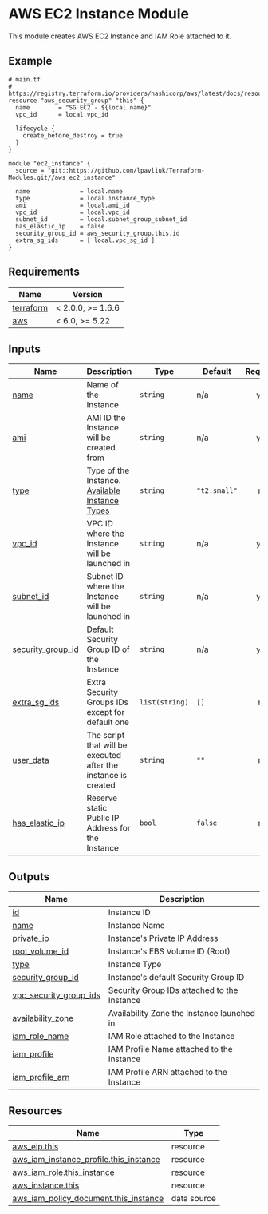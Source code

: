# AWS EC2 Instance Module

This module creates AWS EC2 Instance and IAM Role attached to it.

<!-- Next block is generated by terraform-docs following .terraform-docs.yml config -->
<!-- BEGIN_TF_DOCS -->
## Example

```hcl
# main.tf
# https://registry.terraform.io/providers/hashicorp/aws/latest/docs/resources/security_group
resource "aws_security_group" "this" {
  name        = "SG EC2 - ${local.name}"
  vpc_id      = local.vpc_id

  lifecycle {
    create_before_destroy = true
  }
}

module "ec2_instance" {
  source = "git::https://github.com/lpavliuk/Terraform-Modules.git//aws_ec2_instance"

  name              = local.name
  type              = local.instance_type
  ami               = local.ami_id
  vpc_id            = local.vpc_id
  subnet_id         = local.subnet_group_subnet_id
  has_elastic_ip    = false
  security_group_id = aws_security_group.this.id
  extra_sg_ids      = [ local.vpc_sg_id ]
}
```

## Requirements

| Name | Version |
|------|---------|
| <a name="requirement_terraform"></a> [terraform](#requirement\_terraform) | < 2.0.0, >= 1.6.6 |
| <a name="requirement_aws"></a> [aws](#requirement\_aws) | < 6.0, >= 5.22 |

## Inputs

| Name | Description | Type | Default | Required |
|------|-------------|------|---------|:--------:|
| <a name="input_name"></a> [name](#input\_name) | Name of the Instance | `string` | n/a | yes |
| <a name="input_ami"></a> [ami](#input\_ami) | AMI ID the Instance will be created from | `string` | n/a | yes |
| <a name="input_type"></a> [type](#input\_type) | Type of the Instance. [Available Instance Types](https://aws.amazon.com/ec2/instance-types/) | `string` | `"t2.small"` | no |
| <a name="input_vpc_id"></a> [vpc\_id](#input\_vpc\_id) | VPC ID where the Instance will be launched in | `string` | n/a | yes |
| <a name="input_subnet_id"></a> [subnet\_id](#input\_subnet\_id) | Subnet ID where the Instance will be launched in | `string` | n/a | yes |
| <a name="input_security_group_id"></a> [security\_group\_id](#input\_security\_group\_id) | Default Security Group ID of the Instance | `string` | n/a | yes |
| <a name="input_extra_sg_ids"></a> [extra\_sg\_ids](#input\_extra\_sg\_ids) | Extra Security Groups IDs except for default one | `list(string)` | `[]` | no |
| <a name="input_user_data"></a> [user\_data](#input\_user\_data) | The script that will be executed after the instance is created | `string` | `""` | no |
| <a name="input_has_elastic_ip"></a> [has\_elastic\_ip](#input\_has\_elastic\_ip) | Reserve static Public IP Address for the Instance | `bool` | `false` | no |

## Outputs

| Name | Description |
|------|-------------|
| <a name="output_id"></a> [id](#output\_id) | Instance ID |
| <a name="output_name"></a> [name](#output\_name) | Instance Name |
| <a name="output_private_ip"></a> [private\_ip](#output\_private\_ip) | Instance's Private IP Address |
| <a name="output_root_volume_id"></a> [root\_volume\_id](#output\_root\_volume\_id) | Instance's EBS Volume ID (Root) |
| <a name="output_type"></a> [type](#output\_type) | Instance Type |
| <a name="output_security_group_id"></a> [security\_group\_id](#output\_security\_group\_id) | Instance's default Security Group ID |
| <a name="output_vpc_security_group_ids"></a> [vpc\_security\_group\_ids](#output\_vpc\_security\_group\_ids) | Security Group IDs attached to the Instance |
| <a name="output_availability_zone"></a> [availability\_zone](#output\_availability\_zone) | Availability Zone the Instance launched in |
| <a name="output_iam_role_name"></a> [iam\_role\_name](#output\_iam\_role\_name) | IAM Role attached to the Instance |
| <a name="output_iam_profile"></a> [iam\_profile](#output\_iam\_profile) | IAM Profile Name attached to the Instance |
| <a name="output_iam_profile_arn"></a> [iam\_profile\_arn](#output\_iam\_profile\_arn) | IAM Profile ARN attached to the Instance |

## Resources

| Name | Type |
|------|------|
| [aws_eip.this](https://registry.terraform.io/providers/hashicorp/aws/latest/docs/resources/eip) | resource |
| [aws_iam_instance_profile.this_instance](https://registry.terraform.io/providers/hashicorp/aws/latest/docs/resources/iam_instance_profile) | resource |
| [aws_iam_role.this_instance](https://registry.terraform.io/providers/hashicorp/aws/latest/docs/resources/iam_role) | resource |
| [aws_instance.this](https://registry.terraform.io/providers/hashicorp/aws/latest/docs/resources/instance) | resource |
| [aws_iam_policy_document.this_instance](https://registry.terraform.io/providers/hashicorp/aws/latest/docs/data-sources/iam_policy_document) | data source |
<!-- END_TF_DOCS -->